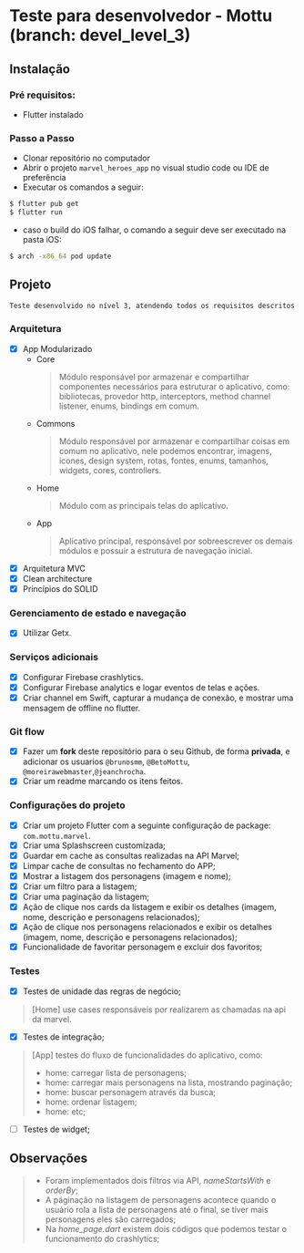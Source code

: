 
# Teste para desenvolvedor - Mottu (branch: devel_level_3)

## Instalação
### Pré requisitos:
- Flutter instalado

### Passo a Passo
- Clonar repositório no computador
- Abrir o projeto `marvel_heroes_app` no visual studio code ou IDE de preferência 
- Executar os comandos a seguir: 
```bash
$ flutter pub get
$ flutter run
```
- caso o build do iOS falhar, o comando a seguir deve ser executado na pasta iOS:
```bash
$ arch -x86_64 pod update
```

## Projeto
```bash
Teste desenvolvido no nível 3, atendendo todos os requisitos descritos abaixo:
```

### Arquitetura
- [x] App Modularizado
    - Core
        > Módulo responsável por armazenar e compartilhar componentes necessários para estruturar o aplicativo, como: bibliotecas, provedor http, interceptors, method channel listener, enums, bindings em comum.
    - Commons
        > Módulo responsável por armazenar e compartilhar coisas em comum no aplicativo, nele podemos encontrar, imagens, icones, design system, rotas, fontes, enums, tamanhos, widgets, cores, controllers.
    - Home
        > Módulo com as principais telas do aplicativo.
    - App
        > Aplicativo principal, responsável por sobreescrever os demais módulos e possuir a estrutura de navegação inicial.
- [x] Arquitetura MVC
- [x] Clean architecture
- [x] Princípios do SOLID

### Gerenciamento de estado e navegação
- [x] Utilizar Getx.

### Serviços adicionais
- [x] Configurar Firebase crashlytics.
- [x] Configurar Firebase analytics e logar eventos de telas e ações.
- [x] Criar channel em Swift, capturar a mudança de conexão, e mostrar uma mensagem de offline no flutter.

### Git flow
- [x] Fazer um **fork** deste repositório para o seu Github, de forma **privada**, e adicionar os usuarios `@brunosmm`, `@BetoMottu`, `@moreirawebmaster`,`@jeanchrocha`.
- [x] Criar um readme marcando os itens feitos.

### Configurações do projeto
- [x] Criar um projeto Flutter com a seguinte configuração de package: `com.mottu.marvel`.
- [x] Criar uma Splashscreen customizada;
- [x] Guardar em cache as consultas realizadas na API Marvel;
- [x] Limpar cache de consultas no fechamento do APP;
- [x] Mostrar a listagem dos personagens (imagem e nome);
- [x] Criar um filtro para a listagem;
- [x] Criar uma paginação da listagem;
- [x] Ação de clique nos cards da listagem e exibir os detalhes (imagem, nome, descrição e personagens relacionados);
- [x] Ação de clique nos personagens relacionados e exibir os detalhes (imagem, nome, descrição e personagens relacionados);
- [x] Funcionalidade de favoritar personagem e excluir dos favoritos;

### Testes
- [x] Testes de unidade das regras de negócio;
> [Home] use cases responsáveis por realizarem as chamadas na api da marvel.

- [x] Testes de integração;
> [App] testes do fluxo de funcionalidades do aplicativo, como: 
>- home: carregar lista de personagens;
>- home: carregar mais personagens na lista, mostrando paginação;
>- home: buscar personagem através da busca;
>- home: ordenar listagem;
>- home: etc;

- [ ] Testes de widget;

## Observações
>- Foram implementados dois filtros via API, *nameStartsWith* e *orderBy*;
>- A páginação na listagem de personagens acontece quando o usuário rola a lista de personagens até o final, se tiver mais personagens eles são carregados;
>- Na *home_page.dart* existem dois códigos que podemos testar o funcionamento do crashlytics;